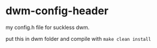 # dwm-config-header
my config.h file for suckless dwm.

put this in dwm folder and compile with `make clean install`

